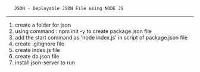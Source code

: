        JSON - Deployable JSON File using NODE JS
--------------------------------------------------------

1. create a folder for json
2. using command : npm init -y to create package.json file
3. add the start command as 'node index.js' in script of package.json file
4. create .gitignore file
5. create index.js file
6. create db.json file
7. install json-server to run 